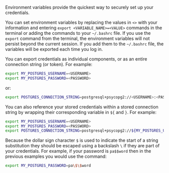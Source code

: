 Environment variables provide the quickest way to securely set up your credentials. 

You can set environment variables by replacing the values in `<>` with your information and entering `export <VARIABLE_NAME>=<VALUE>` commands in the terminal or adding the commands to your `~/.bashrc` file.  If you use the `export` command from the terminal, the environment variables will not persist beyond the current session.  If you add them to the `~/.bashrc` file, the variables will be exported each time you log in.

You can export credentials as individual components, or as an entire connection string (or token).  For example:

```bash title="Terminal or ~/.bashrc"
export MY_POSTGRES_USERNAME=<USERNAME>
export MY_POSTGRES_PASSWORD=<PASSWORD>
```

or:

```bash title="Terminal or ~/.bashrc"
export POSTGRES_CONNECTION_STRING=postgresql+psycopg2://<USERNAME>:<PASSWORD>@<HOST>:<PORT>/<DATABASE>
```

You can also reference your stored credentials within a stored connection string by wrapping their corresponding variable in `${` and `}`. For example:

```bash title="Terminal or ~/.bashrc"
export MY_POSTGRES_USERNAME=<USERNAME>
export MY_POSTGRES_PASSWORD=<PASSWORD>
export POSTGRES_CONNECTION_STRING=postgresql+psycopg2://${MY_POSTGRES_USERNAME}:${MY_POSTGRES_PASSWORD}@<HOST>:<PORT>/<DATABASE>
```

Because the dollar sign character `$` is used to indicate the start of a string substitution they should be escaped using a backslash `\` if they are part of your credentials. For example, if your password is `pa$$word` then in the previous examples you would use the command:

```bash title="Terminal or ~/.bashrc"
export MY_POSTGRES_PASSWORD=pa\$\$word
```
